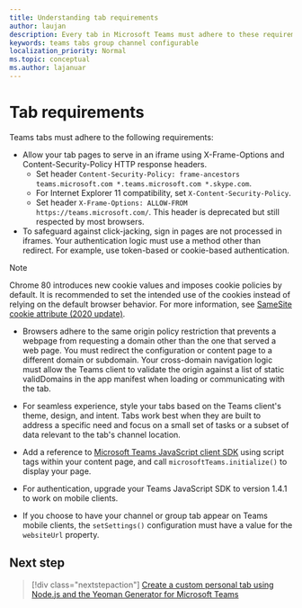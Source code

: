```yaml
---
title: Understanding tab requirements
author: laujan
description: Every tab in Microsoft Teams must adhere to these requirements.
keywords: teams tabs group channel configurable
localization_priority: Normal
ms.topic: conceptual
ms.author: lajanuar
---
```

# Tab requirements

Teams tabs must adhere to the following requirements:

* Allow your tab pages to serve in an iframe using X-Frame-Options and Content-Security-Policy HTTP response headers.
  * Set header `Content-Security-Policy: frame-ancestors teams.microsoft.com *.teams.microsoft.com *.skype.com`.
  * For Internet Explorer 11 compatibility, set `X-Content-Security-Policy`.
  * Set header `X-Frame-Options: ALLOW-FROM https://teams.microsoft.com/`. This header is deprecated but still respected by most browsers.
* To safeguard against click-jacking, sign in pages are not processed in iframes. Your authentication logic must use a method other than redirect. For example, use token-based or cookie-based authentication.

> [!NOTE]
> Chrome 80 introduces new cookie values and imposes cookie policies by default. It is recommended to set the intended use of the cookies instead of relying on the default browser behavior. For more information, see [SameSite cookie attribute (2020 update)](../../resources/samesite-cookie-update.md).

* Browsers adhere to the same origin policy restriction that prevents a webpage from requesting a domain other than the one that served a web page. You must redirect the configuration or content page to a different domain or subdomain. Your cross-domain navigation logic must allow the Teams client to validate the origin against a list of static validDomains in the app manifest when loading or communicating with the tab.

* For seamless experience, style your tabs based on the Teams client's theme, design, and intent. Tabs work best when they are built to address a specific need and focus on a small set of tasks or a subset of data relevant to the tab's channel location.

* Add a reference to [Microsoft Teams JavaScript client SDK](/javascript/api/overview/msteams-client) using script tags within your content page, and call `microsoftTeams.initialize()` to display your page.

* For authentication, upgrade your Teams JavaScript SDK to version 1.4.1 to work on mobile clients.

* If you choose to have your channel or group tab appear on Teams mobile clients, the `setSettings()` configuration must have a value for the `websiteUrl` property.

## Next step

> [!div class="nextstepaction"]
> [Create a custom personal tab using Node.js and the Yeoman Generator for Microsoft Teams](~/tabs/quickstarts/create-personal-tab-node-yeoman.md)
